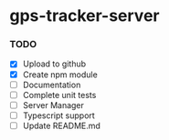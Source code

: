 # gps-tracker-server

### TODO

- [X] Upload to github
- [X] Create npm module
- [ ] Documentation
- [ ] Complete unit tests
- [ ] Server Manager
- [ ] Typescript support
- [ ] Update README.md
